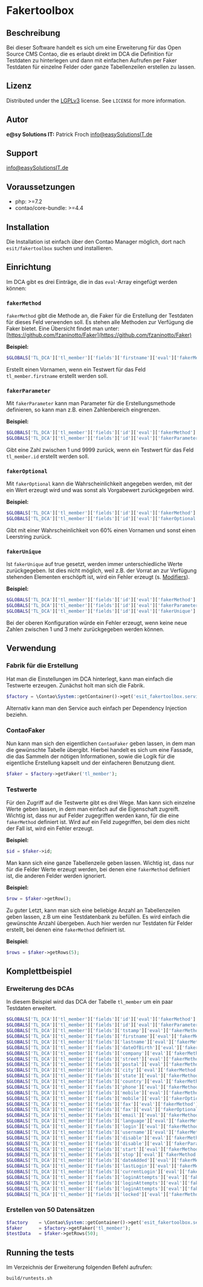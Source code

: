 # Fakertoolbox


## Beschreibung

Bei dieser Software handelt es sich um eine Erweiterung für das Open Source CMS Contao, die es erlaubt direkt im DCA
die Definition für Testdaten zu hinterlegen und dann mit einfachen Aufrufen per Faker Testdaten für einzelne Felder
oder ganze Tabellenzeilen erstellen zu lassen.

## Lizenz

Distributed under the [LGPLv3](https://spdx.org/licenses/GPL-3.0-or-later.html#licenseText) license.
See `LICENSE` for more information.


## Autor

__e@sy Solutions IT:__ Patrick Froch <info@easySolutionsIT.de>


## Support

info@easySolutionsIT.de


## Voraussetzungen

- php: >=7.2
- contao/core-bundle: >=4.4


## Installation

Die Installation ist einfach über den Contao Manager möglich, dort nach `esit/fakertoolbox` suchen und installieren.


## Einrichtung

Im DCA gibt es drei Einträge, die in das `eval`-Array eingefügt werden können:

### `fakerMethod`

`fakerMethod` gibt die Methode an, die Faker für die Erstellung der Testdaten für dieses Feld verwenden soll. Es stehen
alle Methoden zur Verfügung die Faker bietet. Eine Übersicht findet man unter:
[https://github.com/fzaninotto/Faker](https://github.com/fzaninotto/Faker)

__Beispiel:__

```php
$GLOBALS['TL_DCA']['tl_member']['fields']['firstname']['eval']['fakerMethod'] = 'firstName';
```

Erstellt einen Vornamen, wenn ein Testwert für das Feld `tl_member.firstname` erstellt werden soll.

### `fakerParameter`

Mit `fakerParameter` kann man Parameter für die Erstellungsmethode definieren, so kann man z.B. einen Zahlenbereich
eingrenzen.

__Beispiel:__

```php
$GLOBALS['TL_DCA']['tl_member']['fields']['id']['eval']['fakerMethod']      = 'numberBetween';
$GLOBALS['TL_DCA']['tl_member']['fields']['id']['eval']['fakerParameter']   = [1, 9999];
```

Gibt eine Zahl zwischen 1 und 9999 zurück, wenn ein Testwert für das Feld `tl_member.id` erstellt werden soll.

### `fakerOptional`

Mit `fakerOptional` kann die Wahrscheinlichkeit angegeben werden, mit der ein Wert erzeugt wird und was sonst als
Vorgabewert zurückgegeben wird.

__Beispiel:__

```php
$GLOBALS['TL_DCA']['tl_member']['fields']['id']['eval']['fakerMethod']      = 'firstName';
$GLOBALS['TL_DCA']['tl_member']['fields']['id']['eval']['fakerOptional']    = [0.6, ''];
```

Gibt mit einer Wahrscheinlichkeit von 60% einen Vornamen und sonst einen Leerstring zurück.

### `fakerUnique`

Ist `fakerUnique` auf true gesetzt, werden immer unterschiedliche Werte zurückgegeben. Ist dies nicht möglich, weil
z.B. der Vorrat an zur Verfügung stehenden Elementen erschöpft ist, wird ein Fehler erzeugt
(s. [Modifiers](https://github.com/fzaninotto/Faker#modifiers)).

__Beispiel:__

```php
$GLOBALS['TL_DCA']['tl_member']['fields']['id']['eval']['fakerMethod']      = 'numberBetween';
$GLOBALS['TL_DCA']['tl_member']['fields']['id']['eval']['fakerParameter']   = [1, 3];
$GLOBALS['TL_DCA']['tl_member']['fields']['id']['eval']['fakerUnique']      = true;
```

Bei der oberen Konfiguration würde ein Fehler erzeugt, wenn keine neue Zahlen zwischen 1 und 3 mehr zurückgegeben
werden können.


## Verwendung

### Fabrik für die Erstellung

Hat man die Einstellungen im DCA hinterlegt, kann man einfach die Testwerte erzeugen. Zunächst holt man sich die Fabrik.

```php
$factory = \Contao\System::getContainer()->get('esit_fakertoolbox.services.factories.fakerfactory');
```

Alternativ kann man den Service auch einfach per Dependency Injection beziehn.

### ContaoFaker

Nun kann man sich den eigentlichen `ContaoFaker` geben lassen, in dem man die gewünschte Tabelle übergibt. Hierbei
handelt es sich um eine Fassade, die das Sammeln der nötigen Informationen, sowie die Logik für die eigentliche
Erstellung kapselt und der einfacheren Benutzung dient.

```php
$faker = $factory->getFaker('tl_member');
```

### Testwerte

Für den Zugriff auf die Testwerte gibt es drei Wege. Man kann sich einzelne Werte geben lassen, in dem man einfach auf
die Eigenschaft zugreift. Wichtig ist, dass nur auf Felder zugegriffen werden kann, für die eine `fakerMethod`
definiert ist. Wird auf ein Feld zugegriffen, bei dem dies nicht der Fall ist, wird ein Fehler erzeugt.

__Beispiel:__

```php
$id = $faker->id;
```

Man kann sich eine ganze Tabellenzeile geben lassen. Wichtig ist, dass nur für die Felder Werte erzeugt werden, bei
denen eine `fakerMethod` definiert ist, die anderen Felder werden ignoriert.

__Beispiel:__

```php
$row = $faker->getRow();
```

Zu guter Letzt, kann man sich eine beliebige Anzahl an Tabellenzeilen geben lassen, z.B um eine Testdatenbank zu
befüllen. Es wird einfach die gewünschte Anzahl übergeben. Auch hier werden nur Testdaten für Felder erstellt, bei
denen eine `fakerMethod` definiert ist.

__Beispiel:__

```php
$rows = $faker->getRows(5);
```

## Komplettbeispiel

### Erweiterung des DCAs

In diesem Beispiel wird das DCA der Tabelle `tl_member` um ein paar Testdaten erweitert.

```php
$GLOBALS['TL_DCA']['tl_member']['fields']['id']['eval']['fakerMethod']               = 'numberBetween';
$GLOBALS['TL_DCA']['tl_member']['fields']['id']['eval']['fakerParameter']            = [1, 9999];
$GLOBALS['TL_DCA']['tl_member']['fields']['tstamp']['eval']['fakerMethod']           = 'unixTime';
$GLOBALS['TL_DCA']['tl_member']['fields']['firstname']['eval']['fakerMethod']        = 'firstName';
$GLOBALS['TL_DCA']['tl_member']['fields']['lastname']['eval']['fakerMethod']         = 'lastName';
$GLOBALS['TL_DCA']['tl_member']['fields']['dateOfBirth']['eval']['fakerMethod']      = 'unixTime';
$GLOBALS['TL_DCA']['tl_member']['fields']['company']['eval']['fakerMethod']          = 'company';
$GLOBALS['TL_DCA']['tl_member']['fields']['street']['eval']['fakerMethod']           = 'streetAddress';
$GLOBALS['TL_DCA']['tl_member']['fields']['postal']['eval']['fakerMethod']           = 'postcode';
$GLOBALS['TL_DCA']['tl_member']['fields']['city']['eval']['fakerMethod']             = 'city';
$GLOBALS['TL_DCA']['tl_member']['fields']['state']['eval']['fakerMethod']            = 'state';
$GLOBALS['TL_DCA']['tl_member']['fields']['country']['eval']['fakerMethod']          = 'country';
$GLOBALS['TL_DCA']['tl_member']['fields']['phone']['eval']['fakerMethod']            = 'phoneNumber';
$GLOBALS['TL_DCA']['tl_member']['fields']['mobile']['eval']['fakerMethod']           = 'phoneNumber';
$GLOBALS['TL_DCA']['tl_member']['fields']['mobile']['eval']['fakerOptional']         = [0.4, ''];
$GLOBALS['TL_DCA']['tl_member']['fields']['fax']['eval']['fakerMethod']              = 'phoneNumber';
$GLOBALS['TL_DCA']['tl_member']['fields']['fax']['eval']['fakerOptional']            = [0.2, ''];
$GLOBALS['TL_DCA']['tl_member']['fields']['email']['eval']['fakerMethod']            = 'email';
$GLOBALS['TL_DCA']['tl_member']['fields']['language']['eval']['fakerMethod']         = 'languageCode';
$GLOBALS['TL_DCA']['tl_member']['fields']['login']['eval']['fakerMethod']            = 'unixTime';
$GLOBALS['TL_DCA']['tl_member']['fields']['username']['eval']['fakerMethod']         = 'userName';
$GLOBALS['TL_DCA']['tl_member']['fields']['disable']['eval']['fakerMethod']          = 'boolean';
$GLOBALS['TL_DCA']['tl_member']['fields']['disable']['eval']['fakerParameter']       = [80]; // chance of getting true
$GLOBALS['TL_DCA']['tl_member']['fields']['start']['eval']['fakerMethod']            = 'unixTime';
$GLOBALS['TL_DCA']['tl_member']['fields']['stop']['eval']['fakerMethod']             = 'unixTime';
$GLOBALS['TL_DCA']['tl_member']['fields']['dateAdded']['eval']['fakerMethod']        = 'unixTime';
$GLOBALS['TL_DCA']['tl_member']['fields']['lastLogin']['eval']['fakerMethod']        = 'unixTime';
$GLOBALS['TL_DCA']['tl_member']['fields']['currentLogin']['eval']['fakerMethod']     = 'unixTime';
$GLOBALS['TL_DCA']['tl_member']['fields']['loginAttempts']['eval']['fakerMethod']    = 'numberBetween';
$GLOBALS['TL_DCA']['tl_member']['fields']['loginAttempts']['eval']['fakerParameter'] = [0, 3];
$GLOBALS['TL_DCA']['tl_member']['fields']['loginAttempts']['eval']['fakerOptional']  = [0.9, 0]; // 10% chance of 0
$GLOBALS['TL_DCA']['tl_member']['fields']['locked']['eval']['fakerMethod']           = 'unixTime';
```

### Erstellen von 50 Datensätzen

```php
$factory    = \Contao\System::getContainer()->get('esit_fakertoolbox.services.factories.fakerfactory');
$faker      = $factory->getFaker('tl_member');
$testData   = $faker->getRows(50);
```

## Running the tests

Im Verzeichnis der Erweiterung folgenden Befehl aufrufen:

```bash
build/runtests.sh
```